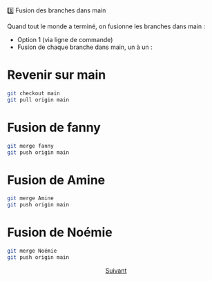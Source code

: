 3️⃣ Fusion des branches dans main

Quand tout le monde a terminé, on fusionne les branches dans main :
- Option 1 (via ligne de commande)
- Fusion de chaque branche dans main, un à un :

# Revenir sur main
``` bash
git checkout main
git pull origin main
```

# Fusion de fanny
``` bash
git merge fanny
git push origin main
``` 

# Fusion de Amine
``` bash
git merge Amine
git push origin main
```

# Fusion de Noémie
``` bash
git merge Noémie
git push origin main
``` 

<p align="center">
<a href="./readme.md">Suivant</a>
</p>